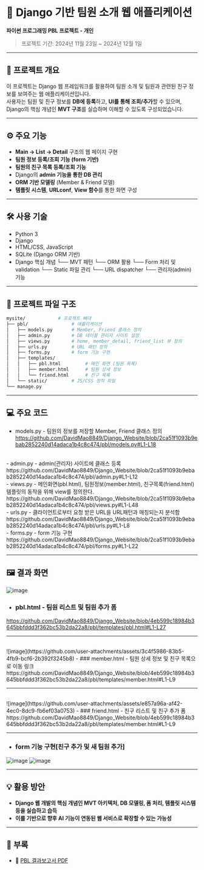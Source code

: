 
# 📖 Django 기반 팀원 소개 웹 애플리케이션

**파이썬 프로그래밍 PBL 프로젝트 - 개인**  
> 프로젝트 기간: 2024년 11월 23일 ~ 2024년 12월 1일

---

## 📌 프로젝트 개요

이 프로젝트는 Django 웹 프레임워크를 활용하여 팀원 소개 및 팀원과 관련된 친구 정보를 보여주는 웹 애플리케이션입니다. <br /> 
사용자는 팀원 및 친구 정보를 **DB에 등록**하고, **UI를 통해 조회/추가**할 수 있으며, Django의 핵심 개념인 **MVT 구조**를 실습하며 이해할 수 있도록 구성되었습니다.

---

## ⚙ 주요 기능
- **Main → List → Detail** 구조의 웹 페이지 구현
- **팀원 정보 등록/조회 기능 (form 기반)**
- **팀원의 친구 목록 등록/조회 기능**
- Django의 **admin 기능을 통한 DB 관리**
- **ORM 기반 모델링** (Member & Friend 모델)
- **템플릿 시스템**, **URLconf**, **View 함수**를 통한 화면 구성

---

## 🛠️ 사용 기술

- Python 3
- Django
- HTML/CSS, JavaScript
- SQLite (Django ORM 기반)
- Django 핵심 개념
  └── MVT 패턴
  └── ORM 활용
  └── Form 처리 및 validation
  └── Static 파일 관리
  └── URL dispatcher
  └── 관리자(admin) 기능

---

## 🧱 프로젝트 파일 구조

```bash
mysite/            # 프로젝트 뼈대
├── pbl/                # 애플리케이션
│   ├── models.py       # Member, Friend 클래스 정의
│   ├── admin.py        # DB 테이블 관리자 사이트 설정
│   ├── views.py        # home, member_detail, friend_list 뷰 정의
│   ├── urls.py         # URL 패턴 정의
│   ├── forms.py        # form 기능 구현
│   ├── templates/
│   │   ├── pbl.html         # 메인 화면 (팀원 목록)
│   │   ├── member.html      # 팀원 상세 정보
│   │   └── friend.html      # 친구 목록
│   └── static/         # JS/CSS 정적 파일
└── manage.py
```

---


## 💻 주요 코드

- models.py - 팀원의 정보를 저장할 Member, Friend 클래스 정의
https://github.com/DavidMao8849/Django_Website/blob/2ca51f1093b9ebab2852240d14adaca1b4c8c474/pbl/models.py#L1-L18
<br/>
- admin.py - admin(관리자) 사이트에 클래스 등록
https://github.com/DavidMao8849/Django_Website/blob/2ca51f1093b9ebab2852240d14adaca1b4c8c474/pbl/admin.py#L1-L12
<br/>
- views.py - 메인화면(pbl.html), 팀원정보(member.html), 친구목록(friend.html) 템플릿의 동작을 위해 view를 정의한다.
https://github.com/DavidMao8849/Django_Website/blob/2ca51f1093b9ebab2852240d14adaca1b4c8c474/pbl/views.py#L1-L48
<br/>
- urls.py - 클라이언트로부터 요청 받은 URL을 URL패턴과 매칭되는지 분석함
https://github.com/DavidMao8849/Django_Website/blob/2ca51f1093b9ebab2852240d14adaca1b4c8c474/pbl/urls.py#L1-L8
<br/>
- forms.py - form 기능 구현
https://github.com/DavidMao8849/Django_Website/blob/2ca51f1093b9ebab2852240d14adaca1b4c8c474/pbl/forms.py#L1-L22

---

## 🖼 결과 화면
![image](https://github.com/user-attachments/assets/8a3192cc-67ca-4c60-81a9-3e6c44095c0d)
- ### pbl.html - 팀원 리스트 및 팀원 추가 폼
https://github.com/DavidMao8849/Django_Website/blob/4eb599c18984b3645bbfddd3f362bc53b2da22a8/pbl/templates/pbl.html#L1-L27

---
<br/>
![image](https://github.com/user-attachments/assets/3c4f5986-83b5-4fb9-bcf6-2b392f3245b8)
- ### member.html - 팀원 상세 정보 및 친구 목록으로 이동 링크
https://github.com/DavidMao8849/Django_Website/blob/4eb599c18984b3645bbfddd3f362bc53b2da22a8/pbl/templates/member.html#L1-L9

---
<br/>
![image](https://github.com/user-attachments/assets/e857a96a-af42-4ec0-8dc9-fb6ef03a0753)
- ### friend.html - 친구 리스트 및 친구 추가 폼
https://github.com/DavidMao8849/Django_Website/blob/4eb599c18984b3645bbfddd3f362bc53b2da22a8/pbl/templates/member.html#L1-L9

---

- ### form 기능 구현[친구 추가 및 새 팀원 추가] <br/>
![image](https://github.com/user-attachments/assets/1269ae6d-d10d-4448-a2a4-f994cebf5e85) ![image](https://github.com/user-attachments/assets/3806277d-e918-48bb-8854-9f8496c30bcc)

---

## 💡 활용 방안

- **Django 웹 개발의 핵심 개념인 MVT 아키텍처, DB 모델링, 폼 처리, 템플릿 시스템 등을 실습하고 습득**
- **이를 기반으로 향후 AI 기능이 연동된 웹 서비스로 확장할 수 있는 가능성**

---

## 📎 부록

- 📄 [PBL 결과보고서 PDF](docs/파이썬프로그래밍_1-13주차_PBL_결과보고서(이은우))
